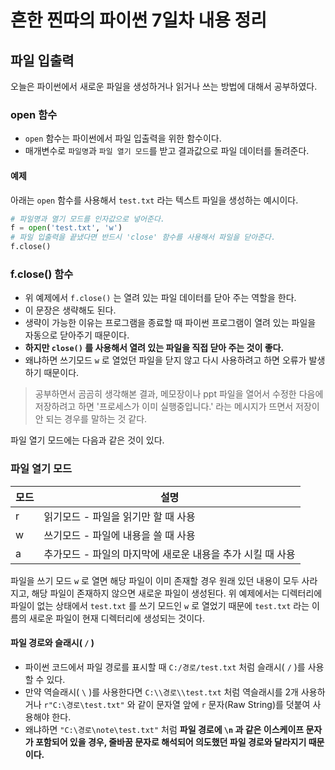 # 흔한 찐따의 파이썬 7일차 내용 정리

## 파일 입출력
오늘은 파이썬에서 새로운 파일을 생성하거나 읽거나 쓰는 방법에 대해서 공부하였다.

### open 함수
- `open` 함수는 파이썬에서 파일 입출력을 위한 함수이다.
- 매개변수로 `파일명`과 `파일 열기 모드`를 받고 결과값으로 파일 데이터를 돌려준다.

#### 예제
아래는 `open` 함수를 사용해서 `test.txt` 라는 텍스트 파일을 생성하는 예시이다.

```python
# 파일명과 열기 모드를 인자값으로 넣어준다.
f = open('test.txt', 'w')
# 파일 입출력을 끝냈다면 반드시 'close' 함수를 사용해서 파일을 닫아준다.
f.close()
```

### f.close() 함수
- 위 예제에서 `f.close()` 는 열려 있는 파일 데이터를 닫아 주는 역할을 한다.
- 이 문장은 생략해도 된다.
- 생략이 가능한 이유는 프로그램을 종료할 때 파이썬 프로그램이 열려 있는 파일을 자동으로 닫아주기 때문이다.
- **하지만 `close()` 를 사용해서 열려 있는 파일을 직접 닫아 주는 것이 좋다.**
- 왜냐하면 쓰기모드 `w` 로 열었던 파일을 닫지 않고 다시 사용하려고 하면 오류가 발생하기 때문이다.

> 공부하면서 곰곰히 생각해본 결과, 메모장이나 ppt 파일을 열어서 수정한 다음에 저장하려고 하면 '프로세스가 이미 실행중입니다.' 라는 메시지가 뜨면서 저장이 안 되는 경우를 말하는 것 같다.

파일 열기 모드에는 다음과 같은 것이 있다.

### 파일 열기 모드
| 모드 | 설명                                        |
| --- | ----------------------------------------- |
| r   | 읽기모드 - 파일을 읽기만 할 때 사용                 |
| w   | 쓰기모드 - 파일에 내용을 쓸 때 사용                 |
| a   | 추가모드 - 파일의 마지막에 새로운 내용을 추가 시킬 때 사용 |

파일을 쓰기 모드 `w` 로 열면 해당 파일이 이미 존재할 경우 원래 있던 내용이 모두 사라지고, 해당 파일이 존재하지 않으면 새로운 파일이 생성된다.
위 예제에서는 디렉터리에 파일이 없는 상태에서 `test.txt` 를 쓰기 모드인 `w` 로 열었기 때문에 `test.txt` 라는 이름의 새로운 파일이 현재 디렉터리에 생성되는 것이다.

#### 파일 경로와 슬래시( `/` )
- 파이썬 코드에서 파일 경로를 표시할 때 `C:/경로/test.txt` 처럼 슬래시( `/` )를 사용할 수 있다.
- 만약 역슬래시( `\` )를 사용한다면 `C:\\경로\\test.txt` 처럼 역슬래시를 2개 사용하거나 `r"C:\경로\test.txt"` 와 같이 문자열 앞에 `r` 문자(Raw String)를 덧붙여 사용해야 한다.
- 왜냐하면 `"C:\경로\note\test.txt"` 처럼 **파일 경로에 `\n` 과 같은 이스케이프 문자가 포함되어 있을 경우, 줄바꿈 문자로 해석되어 의도했던 파일 경로와 달라지기 때문이다.**
